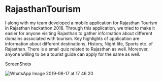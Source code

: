 # RajasthanTourism
I along with my team developed a mobile application for Rajasthan Tourism in Rajasthan hackathon 2018. Through this application, we tried to make it easier for anyone visiting Rajasthan to gather information about different domains associated with tourism. Key highlights of application are information about different destinations, History, Night life, Sports etc. of Rajasthan. There is a small quiz related to Rajasthan as well. Moreover, anyone willing to be a tourist guide can apply for the same as well.

ScreenShots


![WhatsApp Image 2019-08-17 at 17 46 20](https://user-images.githubusercontent.com/48851596/63211630-7c941980-c117-11e9-8590-7dd6efe00935.jpeg)

